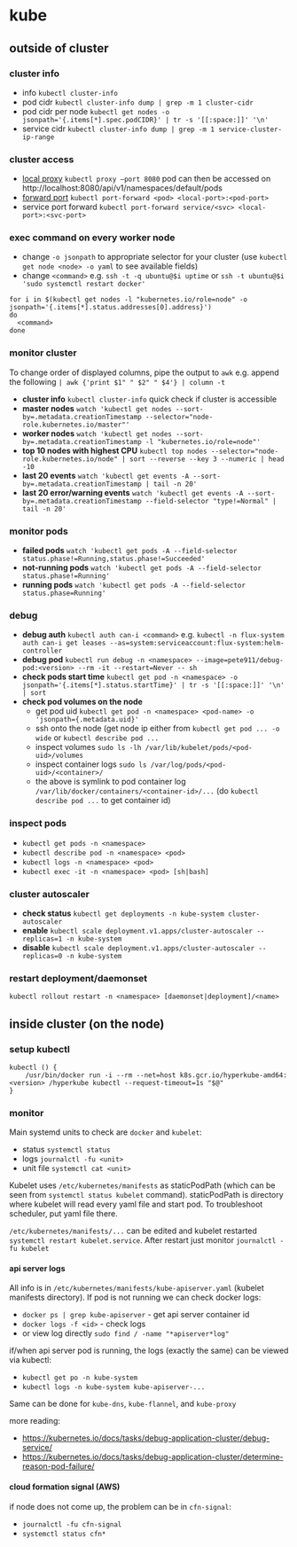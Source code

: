 # kube

## outside of cluster

### cluster info

 - info `kubectl cluster-info`
 - pod cidr `kubectl cluster-info dump | grep -m 1 cluster-cidr`
 - pod cidr per node `kubectl get nodes -o jsonpath='{.items[*].spec.podCIDR}' | tr -s '[[:space:]]' '\n'`
 - service cidr `kubectl cluster-info dump | grep -m 1 service-cluster-ip-range`

### cluster access

 - [local proxy](https://kubernetes.io/docs/tasks/access-kubernetes-api/http-proxy-access-api/)
`kubectl proxy –port 8080` pod can then be accessed on http://localhost:8080/api/v1/namespaces/default/pods
 - [forward port](https://kubernetes.io/docs/tasks/access-application-cluster/port-forward-access-application-cluster/)
`kubectl port-forward <pod> <local-port>:<pod-port>`
 - service port forward `kubectl port-forward service/<svc> <local-port>:<svc-port>`

### exec command on every worker node

 - change `-o jsonpath` to appropriate selector for your cluster (use `kubectl get node <node> -o yaml` to see available  fields)
 - change `<command>` e.g. `ssh -t -q ubuntu@$i uptime` or `ssh -t ubuntu@$i 'sudo systemctl restart docker'`
```
for i in $(kubectl get nodes -l "kubernetes.io/role=node" -o jsonpath='{.items[*].status.addresses[0].address}')
do
  <command>
done
```

### monitor cluster

To change order of displayed columns, pipe the output to `awk` e.g. append the following `| awk {'print $1" " $2" " $4'} | column -t`
 - **cluster info** `kubectl cluster-info` quick check if cluster is accessible
 - **master nodes** `watch 'kubectl get nodes --sort-by=.metadata.creationTimestamp --selector="node-role.kubernetes.io/master"'`
 - **worker nodes** `watch 'kubectl get nodes --sort-by=.metadata.creationTimestamp -l "kubernetes.io/role=node"'`
 - **top 10 nodes with highest CPU** `kubectl top nodes --selector="node-role.kubernetes.io/node" | sort --reverse --key 3 --numeric | head -10`
 - **last 20 events** `watch 'kubectl get events -A --sort-by=.metadata.creationTimestamp | tail -n 20'`
 - **last 20 error/warning events** `watch 'kubectl get events -A --sort-by=.metadata.creationTimestamp --field-selector "type!=Normal" | tail -n 20'`

### monitor pods

 - **failed pods** `watch 'kubectl get pods -A --field-selector status.phase!=Running,status.phase!=Succeeded'`
 - **not-running pods** `watch 'kubectl get pods -A --field-selector status.phase!=Running'`
 - **running pods** `watch 'kubectl get pods -A --field-selector status.phase=Running'`

### debug
 - **debug auth** `kubectl auth can-i <command>` e.g. `kubectl -n flux-system auth can-i get leases --as=system:serviceaccount:flux-system:helm-controller`
 - **debug pod** `kubectl run debug -n <namespace> --image=pete911/debug-pod:<version> --rm -it --restart=Never -- sh`
 - **check pods start time** `kubectl get pod -n <namespace> -o jsonpath='{.items[*].status.startTime}' | tr -s '[[:space:]]' '\n' | sort`
 - **check pod volumes on the node**
    - get pod uid `kubectl get pod -n <namespace> <pod-name> -o 'jsonpath={.metadata.uid}'`
    - ssh onto the node (get node ip either from `kubectl get pod ... -o wide` or `kubectl describe pod ...`
    - inspect volumes `sudo ls -lh /var/lib/kubelet/pods/<pod-uid>/volumes`
    - inspect container logs `sudo ls /var/log/pods/<pod-uid>/<container>/`
    - the above is symlink to pod container log `/var/lib/docker/containers/<container-id>/...` (do `kubectl describe pod ...` to get container id)

### inspect pods

 - `kubectl get pods -n <namespace>`
 - `kubectl describe pod -n <namespace> <pod>`
 - `kubectl logs -n <namespace> <pod>`
 - `kubectl exec -it -n <namespace> <pod> [sh|bash]`

### cluster autoscaler

 - **check status** `kubectl get deployments -n kube-system cluster-autoscaler`
 - **enable** `kubectl scale deployment.v1.apps/cluster-autoscaler --replicas=1 -n kube-system`
 - **disable** `kubectl scale deployment.v1.apps/cluster-autoscaler --replicas=0 -n kube-system`

### restart deployment/daemonset

`kubectl rollout restart -n <namespace> [daemonset|deployment]/<name>`

## inside cluster (on the node)

### setup kubectl

```
kubectl () {
    /usr/bin/docker run -i --rm --net=host k8s.gcr.io/hyperkube-amd64:<version> /hyperkube kubectl --request-timeout=1s "$@"
}
```

### monitor

Main systemd units to check are `docker` and `kubelet`:
 - status `systemctl status`
 - logs `journalctl -fu <unit>`
 - unit file `systemctl cat <unit>`

Kubelet uses `/etc/kubernetes/manifests` as staticPodPath (which can be seen from `systemctl status kubelet` command).
staticPodPath is directory where kubelet will read every yaml file and start pod. To troubleshoot scheduler, put yaml file there.

`/etc/kubernetes/manifests/...` can be edited and kubelet restarted `systemctl restart kubelet.service`. After restart just monitor `journalctl -fu kubelet`

#### api server logs

All info is in `/etc/kubernetes/manifests/kube-apiserver.yaml` (kubelet manifests directory). If pod is not running we can check docker logs:
 - `docker ps | grep kube-apiserver` - get api server container id
 - `docker logs -f <id>` - check logs
 - or view log directly `sudo find / -name "*apiserver*log"`

if/when api server pod is running, the logs (exactly the same) can be viewed via kubectl:
 - `kubectl get po -n kube-system`
 - `kubectl logs -n kube-system kube-apiserver-...`

Same can be done for `kube-dns`, `kube-flannel`, and `kube-proxy`

more reading:
 - https://kubernetes.io/docs/tasks/debug-application-cluster/debug-service/
 - https://kubernetes.io/docs/tasks/debug-application-cluster/determine-reason-pod-failure/

#### cloud formation signal (AWS)

if node does not come up, the problem can be in `cfn-signal`:
 - `journalctl -fu cfn-signal`
 - `systemctl status cfn*`
